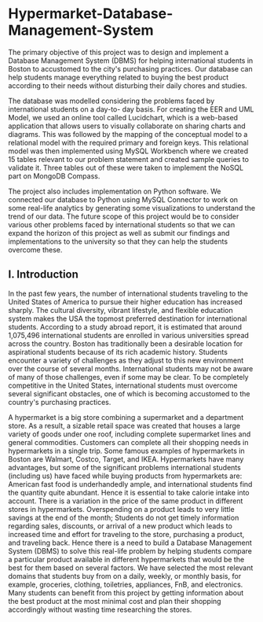 # Hypermarket-Database-Management-System

The primary objective of this project was to design and implement a Database Management System (DBMS) for helping international students in Boston to accustomed to the city's purchasing practices. Our database can help students manage everything related to buying the best product according to their needs without disturbing their daily chores and studies.

The database was modelled considering the problems faced by international students on a day-to- day basis. For creating the EER and UML Model, we used an online tool called Lucidchart, which is a web-based application that allows users to visually collaborate on sharing charts and diagrams. This was followed by the mapping of the conceptual model to a relational model with the required primary and foreign keys. This relational model was then implemented using MySQL Workbench where we created 15 tables relevant to our problem statement and created sample queries to validate it. Three tables out of these were taken to implement the NoSQL part on MongoDB Compass.

The project also includes implementation on Python software. We connected our database to Python using MySQL Connector to work on some real-life analytics by generating some visualizations to understand the trend of our data. The future scope of this project would be to consider various other problems faced by international students so that we can expand the horizon of this project as well as submit our findings and implementations to the university so that they can help the students overcome these.

## I. Introduction

In the past few years, the number of international students traveling to the United States of America to pursue their higher education has increased sharply. The cultural diversity, vibrant lifestyle, and flexible education system makes the USA the topmost preferred destination for international students. According to a study abroad report, it is estimated that around 1,075,496 international students are enrolled in various universities spread across the country. Boston has traditionally been a desirable location for aspirational students because of its rich academic history. Students encounter a variety of challenges as they adjust to this new environment over the course of several months. International students may not be aware of many of those challenges, even if some may be clear. To be completely competitive in the United States, international students must overcome several significant obstacles, one of which is becoming accustomed to the country's purchasing practices.

A hypermarket is a big store combining a supermarket and a department store. As a result, a sizable retail space was created that houses a large variety of goods under one roof, including complete supermarket lines and general commodities. Customers can complete all their shopping needs in hypermarkets in a single trip. Some famous examples of hypermarkets in Boston are Walmart, Costco, Target, and IKEA. Hypermarkets have many advantages, but some of the significant problems international students (including us) have faced while buying products from hypermarkets are: American fast food is underhandedly ample, and international students find the quantity quite abundant. Hence it is essential to take calorie intake into account. There is a variation in the price of the same product in different stores in hypermarkets. Overspending on a product leads to very little savings at the end of the month; Students do not get timely information regarding sales, discounts, or arrival of a new product which leads to increased time and effort for traveling to the store, purchasing a product, and traveling back.
Hence there is a need to build a Database Management System (DBMS) to solve this real-life problem by helping students compare a particular product available in different hypermarkets that would be the best for them based on several factors. We have selected the most relevant domains that students buy from on a daily, weekly, or monthly basis, for example, groceries, clothing, toiletries, appliances, FnB, and electronics. Many students can benefit from this project by getting information about the best product at the most minimal cost and plan their shopping accordingly without wasting time researching the stores.
